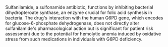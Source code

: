 Sulfanilamide, a sulfonamide antibiotic, functions by inhibiting bacterial dihydropteroate synthase, an enzyme crucial for folic acid synthesis in bacteria. The drug's interaction with the human G6PD gene, which encodes for glucose-6-phosphate dehydrogenase, does not directly alter sulfanilamide's pharmacological action but is significant for patient risk assessment due to the potential for hemolytic anemia induced by oxidative stress from such medications in individuals with G6PD deficiency.